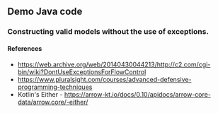 ## Demo Java code 
### Constructing valid models without the use of exceptions.


#### References
* https://web.archive.org/web/20140430044213/http://c2.com/cgi-bin/wiki?DontUseExceptionsForFlowControl
* https://www.pluralsight.com/courses/advanced-defensive-programming-techniques
* Kotlin's Either - https://arrow-kt.io/docs/0.10/apidocs/arrow-core-data/arrow.core/-either/
